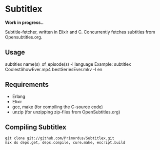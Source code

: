 # Subtitlex

**Work in progress..**

Subtitle-fetcher, written in Elixir and C. Concurrently fetches subtitles from Opensubtitles.org.

## Usage

subtitlex name(s)_of_episode(s) -l language
Example: subtitlex CoolestShowEver.mp4 bestSeriesEver.mkv -l en

## Requirements

- Erlang
- Elixir
- gcc, make (for compiling the C-source code)
- unzip (for unzipping zip-files from OpenSubtitles.org)

## Compiling Subtitlex

```
git clone git://github.com/Primordus/Subtitlex.git
mix do deps.get, deps.compile, cure.make, escript.build
```


